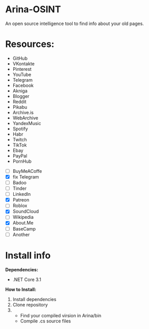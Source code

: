 # Arina-OSINT
An open source intelligence tool to find info about your old pages.

# Resources:
- GitHub
- VKontakte
- Pinterest
- YouTube
- Telegram
- Facebook
- Akniga
- Blogger
- Reddit
- Pikabu
- Archive.is
- WebArchive
- YandexMusic
- Spotify
- Habr
- Twitch
- TikTok
- Ebay
- PayPal
- PornHub
- [ ] BuyMeACoffe
- [x] fix Telegram
- [ ] Badoo
- [ ] Tinder
- [ ] LinkedIn
- [x] Patreon
- [ ] Roblox
- [x] SoundCloud
- [ ] Wikipedia
- [x] About.Me
- [ ] BaseCamp
- [ ] Another

# Install info
**Dependencies:**
- .NET Core 3.1

**How to Install:**
1. Install dependencies
2. Clone repository
3. - Find your compiled virsion in Arina/bin 
   - Compile .cs source files
